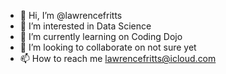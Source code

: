 - 👋 Hi, I’m @lawrencefritts
- 👀 I’m interested in Data Science
- 🌱 I’m currently learning on Coding Dojo
- 💞️ I’m looking to collaborate on not sure yet
- 📫 How to reach me lawrencefritts@icloud.com

<!---
lawrencefritts/lawrencefritts is a ✨ special ✨ repository because its `README.md` (this file) appears on your GitHub profile.
You can click the Preview link to take a look at your changes.
--->
